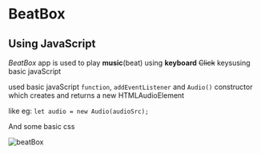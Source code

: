 # BeatBox
## Using JavaScript

_BeatBox_ app is used to play **music**(beat)  using **keyboard** ~~Click~~ keysusing basic javaScript

used basic javaScript `function`, `addEventListener` and `Audio()` constructor which creates and returns a new HTMLAudioElement

like eg: `let audio = new Audio(audioSrc);` 

And some basic css

![beatBox](https://user-images.githubusercontent.com/56266493/113918319-e76bfa00-97ff-11eb-8f1e-a04289860e82.png)
